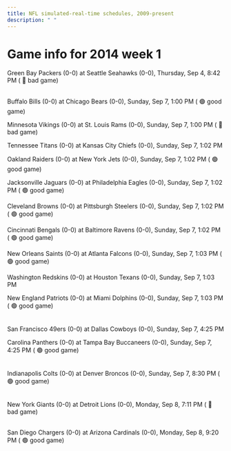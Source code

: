 ```yaml
---
title: NFL simulated-real-time schedules, 2009-present
description: " "
---
```


# Game info for 2014 week 1

Green Bay Packers (0-0) at Seattle Seahawks (0-0), Thursday, Sep 4, 8:42 PM (	:red_circle: bad game)

<br/>Buffalo Bills (0-0) at Chicago Bears (0-0), Sunday, Sep 7, 1:00 PM (	:green_circle: good game)

Minnesota Vikings (0-0) at St. Louis Rams (0-0), Sunday, Sep 7, 1:00 PM (	:red_circle: bad game)

Tennessee Titans (0-0) at Kansas City Chiefs (0-0), Sunday, Sep 7, 1:02 PM

Oakland Raiders (0-0) at New York Jets (0-0), Sunday, Sep 7, 1:02 PM (	:green_circle: good game)

Jacksonville Jaguars (0-0) at Philadelphia Eagles (0-0), Sunday, Sep 7, 1:02 PM (	:green_circle: good game)

Cleveland Browns (0-0) at Pittsburgh Steelers (0-0), Sunday, Sep 7, 1:02 PM (	:green_circle: good game)

Cincinnati Bengals (0-0) at Baltimore Ravens (0-0), Sunday, Sep 7, 1:02 PM (	:green_circle: good game)

New Orleans Saints (0-0) at Atlanta Falcons (0-0), Sunday, Sep 7, 1:03 PM (	:green_circle: good game)

Washington Redskins (0-0) at Houston Texans (0-0), Sunday, Sep 7, 1:03 PM

New England Patriots (0-0) at Miami Dolphins (0-0), Sunday, Sep 7, 1:03 PM (	:green_circle: good game)

<br/>San Francisco 49ers (0-0) at Dallas Cowboys (0-0), Sunday, Sep 7, 4:25 PM

Carolina Panthers (0-0) at Tampa Bay Buccaneers (0-0), Sunday, Sep 7, 4:25 PM (	:green_circle: good game)

<br/>Indianapolis Colts (0-0) at Denver Broncos (0-0), Sunday, Sep 7, 8:30 PM (	:green_circle: good game)

<br/>New York Giants (0-0) at Detroit Lions (0-0), Monday, Sep 8, 7:11 PM (	:red_circle: bad game)

<br/>San Diego Chargers (0-0) at Arizona Cardinals (0-0), Monday, Sep 8, 9:20 PM (	:green_circle: good game)

